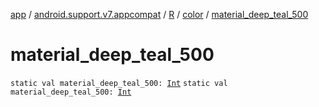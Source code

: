 [app](../../../index.md) / [android.support.v7.appcompat](../../index.md) / [R](../index.md) / [color](index.md) / [material_deep_teal_500](.)

# material_deep_teal_500

`static val material_deep_teal_500: `[`Int`](https://kotlinlang.org/api/latest/jvm/stdlib/kotlin/-int/index.html)
`static val material_deep_teal_500: `[`Int`](https://kotlinlang.org/api/latest/jvm/stdlib/kotlin/-int/index.html)